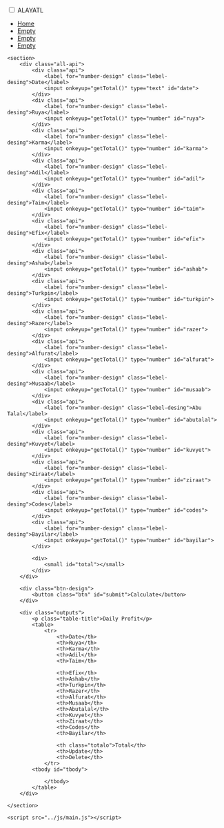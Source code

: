 
<!DOCTYPE html>
<html lang="en">
<head>
    <meta charset="UTF-8">
    <meta http-equiv="X-UA-Compatible" content="IE=edge">
    <meta name="viewport" content="width=device-width, initial-scale=1.0">
    <link rel="stylesheet" href="../css/style.css">
    <script src="https://kit.fontawesome.com/a076d05399.js"></script>
    <title>ALAYATL</title>
    <style>
        
* {
    margin: 0;
    padding: 0;
    text-decoration: none;
    box-sizing: border-box;
    list-style: none;
  }
  
  body {
    font-family: sans-serif;
  }

  nav {
    background: #00335a;
    height: 80px;
    width: 100%;
    letter-spacing: 3px;
  }

  label.logo {
    color: white;
    font-size: 35px;
    line-height: 80px;
    padding: 0 100px;
    font-weight: bold;
    letter-spacing: 3px;
  }

  nav ul {
    float: right;
    margin-right: 80px;
  }

  nav ul li {
    display: inline-block;
    line-height: 80px;
    margin: 0 5px;
  }

  nav ul li a {
    color: white;
    font-size: 25px;
    padding: 7px 13px;
    border-radius: 3px;
    text-transform: uppercase;
  }

  a.active,a:hover {
    background: #6d6d23;
    transition: .5s;
  }

  .checkbtn {
    font-size: 40px;
    color: white;
    float: right;
    line-height: 80px;
    margin-right: 50px;
    cursor: pointer;
    display: none;
  }

  #check {
    display: none;
  }

  @media (max-width: 952px) {
    label.logo {
        font-size: 30px;
        padding-left: 50px;
    }
    nav ul li a {
        font-size: 16px;
    }
  }

  @media (max-width: 858px) {
    .checkbtn {
        display: block;
    }
    ul {
        position: fixed;
        width: 100%;
        height: 100vh;
        background: #2c3e50;
        top: 80px;
        left: -100%;
        text-align: center;
        transition: all .5s;
    }
    nav ul li {
        display: block;
        margin: 50px 0;
        line-height: 30px;
    }
    nav ul li a {
        font-size: 20px;
    }
    a:hover,a.active {
        background: none;
        color: #0082e6;
    }
    #check:checked ~ ul {
        left: 0;
    }
  }

  section {
    background: linear-gradient(to right bottom, 
    #0245ff,
    #52ba62), url(img/5.jpg) no-repeat;
    background-size: cover;
    height: calc(100vh - 80px);
    color: white;
    padding: 40px 50px;
  }

  /*********************inputs****************************/
  .all-api {
    padding: 0px 10px;
  }

  .api {
    display: inline-block;
    margin: 20px 0px 20px 0;
    font-size: 20px;
  }

  .api input {
    width: 50%;
    padding: 4px 0px;
    font-size: 15px;
    font-weight: bold;
    text-align: center;
    letter-spacing: 2px;
  }

  
  @media (max-width: 858px) {
    .api input {
      font-size: 15px;
      width: 100%;
      padding: 5px 0;
      
    }
  }

  /*********************************************/
 
  .btn-design {
    margin-left: 20px;
    margin-top: 40px;
    width: 100%;
  }

  .btn {
    font-family: "roboto", sans-serif;
    font-size: 18px;
    font-weight: bold;
    background: #00ce8a;
    padding: 15px 70px;
    text-align: center;
    text-decoration: none;
    color: rgb(0, 0, 0);
    border-radius: 17px;
    cursor: pointer;
    border: none;
    box-shadow: 0 0 10px rgba(0, 0, 0, 0.1);
    transition: 0.3s;
  }
    /*, .btn:focus, .btn:active*/
  .btn:hover {
    box-shadow: 0 0 20px rgba(0, 0, 0, 0.5);
    background: #00ffaa;
    letter-spacing: 1px;
  }

  table {
    width: 100%;
    text-align: center;
    margin: 10px 0;
    font-family: 'Times New Roman', Times, serif;
  }

  th,td {
    padding: 5px;
  }

  #total {
    font-size: 19px;
    font-family: 'Times New Roman', Times, serif;
    letter-spacing: 3px;
    padding: 7px;
  }


  /**** table design ********/

  .table-title {
    text-align: center;
    font-size: 25px;
  }

  table {
    padding: 10px 0;
  }
  table tr {
    background-color: rgba(2, 2, 2, 0.507);
  }
  table tr th {
    background-color: rgba(9, 47, 68, 0.776);
    padding: 10px 0;
  }



  /********special designs*********/

  .totalo {
    background-color: rgb(131, 131, 0);
    border-bottom: rgb(0, 0, 0) solid ;
  }



    </style>
</head>
<body>
    <nav>
        <input type="checkbox" id="check">
        <label for="check" class="checkbtn">
            <i class="fa-light fa-bars"></i>
        </label>
        <label class="logo">ALAYATL</label>
        <ul>
            <li><a class="active" href="#">Home</a></li>
            <li><a href="#">Empty</a></li>
            <li><a href="#">Empty</a></li>
            <li><a href="#">Empty</a></li>
        </ul>
    </nav>

    <section>
        <div class="all-api">
            <div class="api">
                <label for="number-design" class="lebel-desing">Date</label>
                <input onkeyup="getTotal()" type="text" id="date">
            </div>
            <div class="api">
                <label for="number-design" class="lebel-desing">Ruya</label>
                <input onkeyup="getTotal()" type="number" id="ruya">
            </div>
            <div class="api">
                <label for="number-design" class="lebel-desing">Karma</label>
                <input onkeyup="getTotal()" type="number" id="karma">
            </div>
            <div class="api">
                <label for="number-design" class="lebel-desing">Adil</label>
                <input onkeyup="getTotal()" type="number" id="adil">
            </div>
            <div class="api">
                <label for="number-design" class="lebel-desing">Taim</label>
                <input onkeyup="getTotal()" type="number" id="taim">
            </div>
            <div class="api">
                <label for="number-design" class="lebel-desing">Efix</label>
                <input onkeyup="getTotal()" type="number" id="efix">
            </div>
            <div class="api">
                <label for="number-design" class="lebel-desing">Ashab</label>
                <input onkeyup="getTotal()" type="number" id="ashab">
            </div>
            <div class="api">
                <label for="number-design" class="lebel-desing">Turkpin</label>
                <input onkeyup="getTotal()" type="number" id="turkpin">
            </div>
            <div class="api">
                <label for="number-design" class="lebel-desing">Razer</label>
                <input onkeyup="getTotal()" type="number" id="razer">
            </div>
            <div class="api">
                <label for="number-design" class="lebel-desing">Alfurat</label>
                <input onkeyup="getTotal()" type="number" id="alfurat">
            </div>
            <div class="api">
                <label for="number-design" class="lebel-desing">Musaab</label>
                <input onkeyup="getTotal()" type="number" id="musaab">
            </div>
            <div class="api">
                <label for="number-design" class="lebel-desing">Abu Talal</label>
                <input onkeyup="getTotal()" type="number" id="abutalal">
            </div>
            <div class="api">
                <label for="number-design" class="lebel-desing">Kuvyet</label>
                <input onkeyup="getTotal()" type="number" id="kuvyet">
            </div>
            <div class="api">
                <label for="number-design" class="lebel-desing">Ziraat</label>
                <input onkeyup="getTotal()" type="number" id="ziraat">
            </div>
            <div class="api">
                <label for="number-design" class="lebel-desing">Codes</label>
                <input onkeyup="getTotal()" type="number" id="codes">
            </div>
            <div class="api">
                <label for="number-design" class="lebel-desing">Bayilar</label>
                <input onkeyup="getTotal()" type="number" id="bayilar">
            </div>

            <div>
                <small id="total"></small>
            </div>
        </div>

        <div class="btn-design">
            <button class="btn" id="submit">Calculate</button>
        </div>

        <div class="outputs">
            <p class="table-title">Daily Profit</p>
            <table>
                <tr>
                    <th>Date</th>
                    <th>Ruya</th>
                    <th>Karma</th>
                    <th>Adil</th>
                    <th>Taim</th>

                    <th>Efix</th>
                    <th>Ashab</th>
                    <th>Turkpin</th>
                    <th>Razer</th>
                    <th>Alfurat</th>
                    <th>Musaab</th>
                    <th>Abutalal</th>
                    <th>Kuvyet</th>
                    <th>Ziraat</th>
                    <th>Codes</th>
                    <th>Bayilar</th>

                    <th class="totalo">Total</th>
                    <th>Update</th>
                    <th>Delete</th>
                </tr>
            <tbody id="tbody">

                </tbody>
            </table>
        </div>

    </section>

    <script src="../js/main.js"></script>
</body>
</html>
